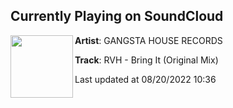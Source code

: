 ## Currently Playing on SoundCloud

[<img align="left" width="100" src="https://i1.sndcdn.com/artworks-suVH7urosxTYs0SR-MRbsWw-t500x500.jpg">](https://soundcloud.com/gangstahouserec/rvh-bring-it-original-mix)

**Artist**: GANGSTA HOUSE RECORDS 

**Track**: RVH - Bring It (Original Mix)

Last updated at 08/20/2022 10:36

